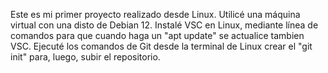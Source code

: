 Este es mi primer proyecto realizado desde Linux. 
Utilicé una máquina virtual con una disto de Debian 12. 
Instalé VSC en Linux, mediante línea de comandos para que cuando haga un "apt update" se actualice tambien VSC. 
Ejecuté los comandos de Git desde la terminal de Linux crear el "git init" para, luego, subir el repositorio. 